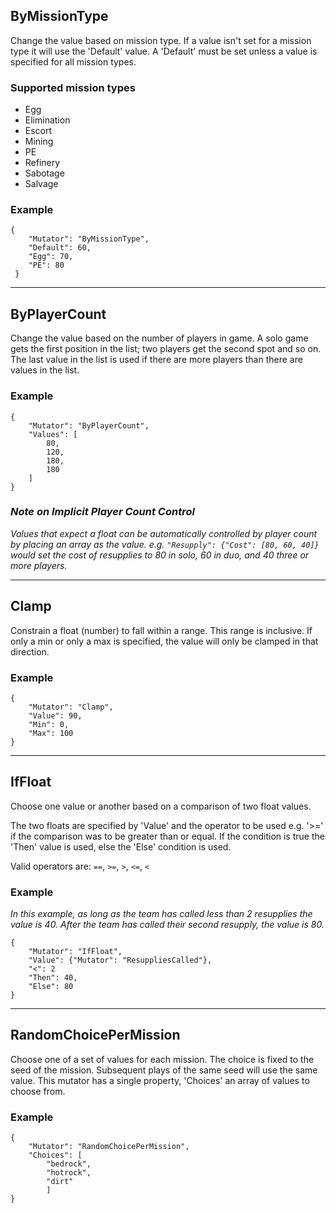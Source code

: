 ## ByMissionType
Change the value based on mission type. If a value isn't set for a mission type it will use the 'Default' value. A 'Default' must be set unless a value is specified for all mission types.

###  Supported mission types
* Egg
* Elimination
* Escort
* Mining
* PE
* Refinery
* Sabotage
* Salvage

### Example
```
{
    "Mutator": "ByMissionType",
    "Default": 60,
    "Egg": 70,
    "PE": 80
 }
```

----------

## ByPlayerCount
Change the value based on the number of players in game. A solo game gets the first position in the list; two players get the second spot and so on. The last value in the list is used if there are more players than there are values in the list.

### Example
```
{
    "Mutator": "ByPlayerCount",
    "Values": [
        80,
        120,
        180,
        180
    ]
}
```

### *Note on Implicit Player Count Control*
*Values that expect a float can be automatically controlled by player count by placing an array as the value. e.g. `"Resupply": {"Cost": [80, 60, 40]}` would set the cost of resupplies to 80 in solo, 60 in duo, and 40 three or more players.*

----------

## Clamp
Constrain a float (number) to fall within a range. This range is inclusive. If only a min or only a max is specified, the value will only be clamped in that direction.

### Example
```
{
    "Mutator": "Clamp",
    "Value": 90,
    "Min": 0,
    "Max": 100
}
```

----------

## IfFloat
Choose one value or another based on a comparison of two float values.

The two floats are specified by 'Value' and the operator to be used e.g. '>=' if the comparison was to be greater than or equal. If the condition is true the 'Then' value is used, else the 'Else' condition is used.

Valid operators are: `==`, `>=`, `>`, `<=`, `<`

### Example
*In this example, as long as the team has called less than 2 resupplies the value is 40. After the team has called their second resupply, the value is 80.*
```
{
    "Mutator": "IfFloat",
    "Value": {"Mutator": "ResuppliesCalled"},
    "<": 2
    "Then": 40,
    "Else": 80
}
```

----------

## RandomChoicePerMission
Choose one of a set of values for each mission. The choice is fixed to the seed of the mission. Subsequent plays of the same seed will use the same value. This mutator has a single property, 'Choices' an array of values to choose from.

### Example
```
{
    "Mutator": "RandomChoicePerMission",
    "Choices": [
        "bedrock",
        "hotrock",
        "dirt"
        ]
}
```